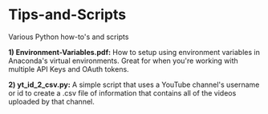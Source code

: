 # Tips-and-Scripts
Various Python how-to's and scripts

__1) Environment-Variables.pdf:__ How to setup using environment variables in Anaconda's virtual environments. Great for when you're working with multiple API Keys and OAuth tokens.

__2) yt_id_2_csv.py:__ A simple script that uses a YouTube channel's username or id to create a .csv file of information that contains all of the videos uploaded by that channel.
